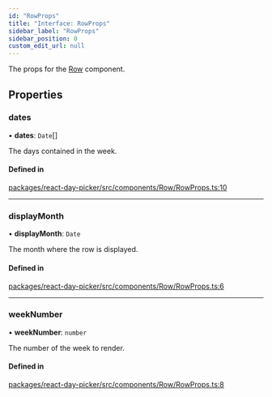 ```yaml
---
id: "RowProps"
title: "Interface: RowProps"
sidebar_label: "RowProps"
sidebar_position: 0
custom_edit_url: null
---
```


The props for the [Row](../functions/Row) component.

## Properties

### dates

• **dates**: `Date`[]

The days contained in the week.

#### Defined in

[packages/react-day-picker/src/components/Row/RowProps.ts:10](https://github.com/gpbl/react-day-picker/blob/6bc3b9d0/packages/react-day-picker/src/components/Row/RowProps.ts#L10)

___

### displayMonth

• **displayMonth**: `Date`

The month where the row is displayed.

#### Defined in

[packages/react-day-picker/src/components/Row/RowProps.ts:6](https://github.com/gpbl/react-day-picker/blob/6bc3b9d0/packages/react-day-picker/src/components/Row/RowProps.ts#L6)

___

### weekNumber

• **weekNumber**: `number`

The number of the week to render.

#### Defined in

[packages/react-day-picker/src/components/Row/RowProps.ts:8](https://github.com/gpbl/react-day-picker/blob/6bc3b9d0/packages/react-day-picker/src/components/Row/RowProps.ts#L8)
